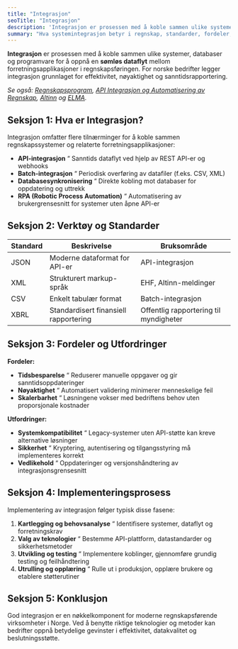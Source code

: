 ```yaml
---
title: "Integrasjon"
seoTitle: "Integrasjon"
description: 'Integrasjon er prosessen med å koble sammen ulike systemer, databaser og programvare for å oppnå en sømløs dataflyt mellom forretningsapplikasjoner...'
summary: "Hva systemintegrasjon betyr i regnskap, standarder, fordeler, utfordringer og implementering."
---
```


**Integrasjon** er prosessen med å koble sammen ulike systemer, databaser og programvare for å oppnå en **sømløs dataflyt** mellom forretningsapplikasjoner i regnskapsføringen. For norske bedrifter legger integrasjon grunnlaget for effektivitet, nøyaktighet og sanntidsrapportering.

*Se også: [Regnskapsprogram](/blogs/regnskap/regnskapsprogram "Regnskapsprogram: Økonomistyring for Norske Bedrifter"), [API Integrasjon og Automatisering av Regnskap](/blogs/regnskap/api-integrasjon-automatisering-regnskap "API Integrasjon og Automatisering av Regnskap “ Komplett Guide til Digital Regnskapsføring"), [Altinn](/blogs/regnskap/hva-er-altinn "Hva er Altinn? Komplett Guide til Norges Digitale Offentlige Tjenester") og [ELMA](/blogs/regnskap/elma "Hva er ELMA? En Guide til Elektronisk Mottaker- og Avsenderregister").*

## Seksjon 1: Hva er Integrasjon?

Integrasjon omfatter flere tilnærminger for å koble sammen regnskapssystemer og relaterte forretningsapplikasjoner:

* **API-integrasjon** “ Sanntids dataflyt ved hjelp av REST API-er og webhooks
* **Batch-integrasjon** “ Periodisk overføring av datafiler (f.eks. CSV, XML)
* **Databasesynkronisering** “ Direkte kobling mot databaser for oppdatering og uttrekk
* **RPA (Robotic Process Automation)** “ Automatisering av brukergrensesnitt for systemer uten åpne API-er

## Seksjon 2: Verktøy og Standarder

| **Standard** | **Beskrivelse**                       | **Bruksområde**                         |
|-------------|--------------------------------------|-----------------------------------------|
| JSON        | Moderne dataformat for API-er        | API-integrasjon                         |
| XML         | Strukturert markup-språk             | EHF, Altinn-meldinger                   |
| CSV         | Enkelt tabulær format                | Batch-integrasjon                       |
| XBRL        | Standardisert finansiell rapportering| Offentlig rapportering til myndigheter  |

## Seksjon 3: Fordeler og Utfordringer

**Fordeler:**

* **Tidsbesparelse** “ Reduserer manuelle oppgaver og gir sanntidsoppdateringer
* **Nøyaktighet** “ Automatisert validering minimerer menneskelige feil
* **Skalerbarhet** “ Løsningene vokser med bedriftens behov uten proporsjonale kostnader

**Utfordringer:**

* **Systemkompatibilitet** “ Legacy-systemer uten API-støtte kan kreve alternative løsninger
* **Sikkerhet** “ Kryptering, autentisering og tilgangsstyring må implementeres korrekt
* **Vedlikehold** “ Oppdateringer og versjonshåndtering av integrasjonsgrensesnitt

## Seksjon 4: Implementeringsprosess

Implementering av integrasjon følger typisk disse fasene:

1. **Kartlegging og behovsanalyse** “ Identifisere systemer, dataflyt og forretningskrav
2. **Valg av teknologier** “ Bestemme API-plattform, datastandarder og sikkerhetsmetoder
3. **Utvikling og testing** “ Implementere koblinger, gjennomføre grundig testing og feilhåndtering
4. **Utrulling og opplæring** “ Rulle ut i produksjon, opplære brukere og etablere støtterutiner

## Seksjon 5: Konklusjon

God integrasjon er en nøkkelkomponent for moderne regnskapsførende virksomheter i Norge. Ved å benytte riktige teknologier og metoder kan bedrifter oppnå betydelige gevinster i effektivitet, datakvalitet og beslutningsstøtte.










